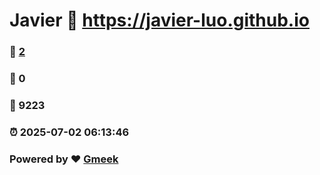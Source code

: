 # Javier :link: https://javier-luo.github.io 
### :page_facing_up: [2](https://javier-luo.github.io/tag.html) 
### :speech_balloon: 0 
### :hibiscus: 9223 
### :alarm_clock: 2025-07-02 06:13:46 
### Powered by :heart: [Gmeek](https://github.com/Meekdai/Gmeek)
